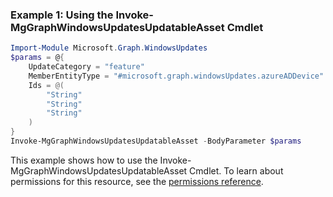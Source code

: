 ### Example 1: Using the Invoke-MgGraphWindowsUpdatesUpdatableAsset Cmdlet
```powershell
Import-Module Microsoft.Graph.WindowsUpdates
$params = @{
	UpdateCategory = "feature"
	MemberEntityType = "#microsoft.graph.windowsUpdates.azureADDevice"
	Ids = @(
		"String"
		"String"
		"String"
	)
}
Invoke-MgGraphWindowsUpdatesUpdatableAsset -BodyParameter $params
```
This example shows how to use the Invoke-MgGraphWindowsUpdatesUpdatableAsset Cmdlet.
To learn about permissions for this resource, see the [permissions reference](/graph/permissions-reference).
